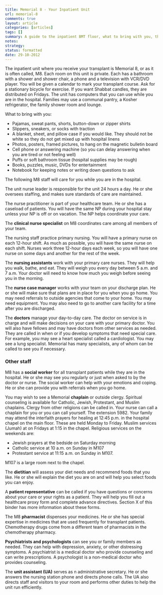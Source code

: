```yaml
---
title: Memorial 8 - Your Inpatient Unit
url: memorial-8
comments: true
layout: article
categories: [articles]
tags: []
summary: A guide to the inpatient BMT floor, what to bring with you, the healthcare staff who work there (roles), other staff 
notes:
strategy:
status: formatted
date: 29-10-2012
---
```

The inpatient unit where you receive your transplant is Memorial 8, or as it is often called, M8. Each room on this unit is private. Each has a bathroom with a shower and shower chair, a phone and a television with VCR/DVD player. You will be given a calendar to mark your transplant course. Ask for a stationary bicycle for exercise. If you want Shabbat candles, they are distributed on Fridays. The unit has computers that you can use while you are in the hospital. Families may use a communal pantry, a Kosher refrigerator, the family shower room and lounge.

What to bring with you:

* Pajamas, sweat pants, shorts, button-down or zipper shirts
* Slippers, sneakers, or socks with traction
* A blanket, sheet, and pillow case if you would like. They should not be white so they do not get mixed up with hospital linens
* Photos, posters, framed pictures, to hang on the magnetic bulletin board
* Cell phone or answering machine (so you can delay answering when you are tired or not feeling well)
* Puffs or soft bathroom tissue (hospital supplies may be rough)
* Books, puzzles, music, DVDs for entertainment
* Notebook for keeping notes or writing down questions to ask

The following M8 staff will care for you while you are in the hospital.

The unit nurse leader is responsible for the unit 24 hours a day. He or she oversees staffing, and makes sure standards of care are maintained.

The nurse practitioner is part of your healthcare team. He or she has a caseload of patients. You will have the same NP during your hospital stay unless your NP is off or on vacation. The NP helps coordinate your care.

The **clinical nurse specialist** on M8 coordinates care among all members of your team. 

The nursing staff practice primary nursing. You will have a primary nurse on each 12-hour shift. As much as possible, you will have the same nurse on each shift. Nurses work three 12-hour days each week, so you will have one nurse on some days and another for the rest of the week. 

The **nursing assistants** work with your primary care nurses. They will help you walk, bathe, and eat. They will weigh you every day between 5 a.m. and 7 a.m. Your doctor will need to know how much you weigh before seeing you in the morning.

The **nurse case manager** works with your team on your discharge plan. He or she will make sure that plans are in place for you when you go home. You may need referrals to outside agencies that come to your home. You may need equipment. You may also need to go to another care facility for a time after you are discharged. 

The **doctors** manage your day-to-day care. The doctor on service is in charge and will make decisions on your care with your primary doctor. You will also have fellows and may have doctors from other services as needed. They are called in when or if you develop symptoms that need special care. For example, you may see a heart specialist called a cardiologist. You may see a lung specialist. Memorial has many specialists, any of whom can be called to see you if necessary.

### Other staff
M8 has a **social worker** for all transplant patients while they are in the hospital. He or she may see you regularly or just when asked to by the doctor or nurse. The social worker can help with your emotions and  coping. He or she can provide you with referrals when you go home.

You may wish to see a Memorial **chaplain** or outside clergy. Spiritual counseling is available for Catholic, Jewish, Protestant, and Muslim chaplains. Clergy from other religions can be called in. Your nurse can call a chaplain for you or you can call yourself. The extension 5982. Your family may attend the interfaith prayers for healing at 12:45 p.m. in the hospital chapel on the main floor. These are held Monday to Friday. Muslim services (Jumah) at on Fridays at 1:15 in the chapel. Religious services on the weekends are:

* Jewish prayers at the bedside on Saturday morning
* Catholic service at 10 a.m. on Sunday in M107
* Protestant service at 11:15 a.m. on Sunday in M107.

M107 is a large room next to the chapel. 

The **dietitian** will assess your diet needs and recommend foods that you like. He or she will explain the diet you are on and will help you select foods you can enjoy.

A **patient representative** can be called if you have questions or concerns about your care or your rights as a patient. They will help you fill out a healthcare proxy form and complete advance directives. Section X of this binder has more information about these forms.

The M8 **pharmacist** dispenses your medicines. He or she has special expertise in medicines that are used frequently for transplant patients. Chemotherapy drugs come from a different team of pharmacists in the chemotherapy pharmacy.

**Psychiatrists and psychologists** can see you or family members as needed. They can help with depression, anxiety, or other distressing symptoms. A psychiatrist is a medical doctor who provide counseling and can write prescriptions. A psychologist is a non-medical doctor who provides counseling. 

The **unit assistant (UA)** serves as n administrative secretary. He or she answers the nursing station phone and directs phone calls. The UA also directs staff and visitors to your room and performs other duties to help the unit run efficiently.